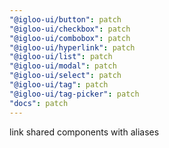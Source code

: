 ```yaml
---
"@igloo-ui/button": patch
"@igloo-ui/checkbox": patch
"@igloo-ui/combobox": patch
"@igloo-ui/hyperlink": patch
"@igloo-ui/list": patch
"@igloo-ui/modal": patch
"@igloo-ui/select": patch
"@igloo-ui/tag": patch
"@igloo-ui/tag-picker": patch
"docs": patch
---
```


link shared components with aliases
